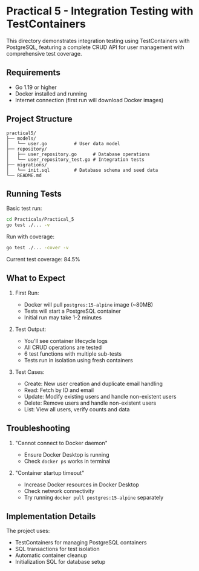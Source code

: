 # Practical 5 - Integration Testing with TestContainers

This directory demonstrates integration testing using TestContainers with PostgreSQL, featuring a complete CRUD API for user management with comprehensive test coverage.

## Requirements

- Go 1.19 or higher
- Docker installed and running
- Internet connection (first run will download Docker images)

## Project Structure

```
practical5/
├── models/
│   └── user.go          # User data model
├── repository/
│   ├── user_repository.go      # Database operations
│   └── user_repository_test.go # Integration tests
├── migrations/
│   └── init.sql         # Database schema and seed data
└── README.md
```

## Running Tests

Basic test run:
```bash
cd Practicals/Practical_5
go test ./... -v
```

Run with coverage:
```bash
go test ./... -cover -v
```

Current test coverage: 84.5%

## What to Expect

1. First Run:
   - Docker will pull `postgres:15-alpine` image (~80MB)
   - Tests will start a PostgreSQL container
   - Initial run may take 1-2 minutes

2. Test Output:
   - You'll see container lifecycle logs
   - All CRUD operations are tested
   - 6 test functions with multiple sub-tests
   - Tests run in isolation using fresh containers

3. Test Cases:
   - Create: New user creation and duplicate email handling
   - Read: Fetch by ID and email
   - Update: Modify existing users and handle non-existent users
   - Delete: Remove users and handle non-existent users
   - List: View all users, verify counts and data

## Troubleshooting

1. "Cannot connect to Docker daemon"
   - Ensure Docker Desktop is running
   - Check `docker ps` works in terminal

2. "Container startup timeout"
   - Increase Docker resources in Docker Desktop
   - Check network connectivity
   - Try running `docker pull postgres:15-alpine` separately

## Implementation Details

The project uses:
- TestContainers for managing PostgreSQL containers
- SQL transactions for test isolation
- Automatic container cleanup
- Initialization SQL for database setup

